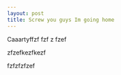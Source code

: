 ```yaml
---
layout: post
title: Screw you guys Im going home
---
```


Caaartyffzf
fzf
z
fzef

zfzefkezfkezf

fzfzfzfzef
